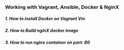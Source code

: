 ### Working with Vagrant, Ansible, Docker & NginX 

##### 1. How to install Docker on Vagrant Vm

##### 2. How to Build nginX docker image

##### 3. How to run nginx container on port: 80 
